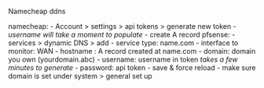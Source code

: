 Namecheap ddns

namecheap:
    - Account > settings > api tokens > generate new token
    - *username will take a moment to populate*
    - create A record 
pfsense:
    - services > dynamic DNS > add
    - service type: name.com
    - interface to monitor: WAN
    - hostname : A record created at name.com
    - domain: domain you own (yourdomain.abc)
    - username: username in token *takes a few minutes to generate*
    - password: api token 
    - save & force reload
    - make sure domain is set under system > general set up
